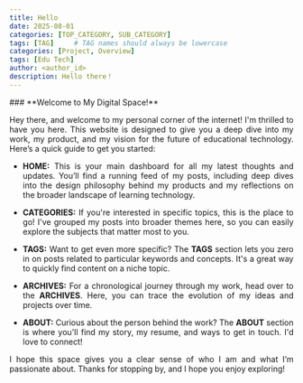 ```yaml
---
title: Hello
date: 2025-08-01
categories: [TOP_CATEGORY, SUB_CATEGORY]
tags: [TAG]     # TAG names should always be lowercase
categories: [Project, Overview]
tags: [Edu Tech]
author: <author_id>        
description: Hello there！
---
```

<div style="text-align: justify;">
### **Welcome to My Digital Space!**

Hey there, and welcome to my personal corner of the internet! I'm thrilled to have you here. This website is designed to give you a deep dive into my work, my product, and my vision for the future of educational technology. Here’s a quick guide to get you started:

*   **HOME:** This is your main dashboard for all my latest thoughts and updates. You’ll find a running feed of my posts, including deep dives into the design philosophy behind my products and my reflections on the broader landscape of learning technology.

*   **CATEGORIES:** If you're interested in specific topics, this is the place to go! I've grouped my posts into broader themes here, so you can easily explore the subjects that matter most to you.

*   **TAGS:** Want to get even more specific? The **TAGS** section lets you zero in on posts related to particular keywords and concepts. It's a great way to quickly find content on a niche topic.

*   **ARCHIVES:** For a chronological journey through my work, head over to the **ARCHIVES**. Here, you can trace the evolution of my ideas and projects over time.

*   **ABOUT:** Curious about the person behind the work? The **ABOUT** section is where you'll find my story, my resume, and ways to get in touch. I'd love to connect!

I hope this space gives you a clear sense of who I am and what I’m passionate about. Thanks for stopping by, and I hope you enjoy exploring!
</div>
